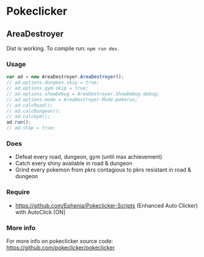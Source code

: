 # Pokeclicker

## AreaDestroyer

Dist is working. To compile run: `npm run dev`.

### Usage

```js
var ad = new AreaDestroyer.AreaDestroyer();
// ad.options.dungeon.skip = true;
// ad.options.gym.skip = true;
// ad.options.showDebug = AreaDestroyer.ShowDebug.debug;
// ad.options.mode = AreaDestroyer.Mode.pokerus;
// ad.calcRoad();
// ad.calcDungeon();
// ad.calcGym();
ad.run();
// ad.stop = true;
```

### Does

- Defeat every road, dungeon, gym (until max achievement)
- Catch every shiny available in road & dungeon
- Grind every pokemon from pkrs contagious to pkrs resistant in road & dungeon

### Require

- <https://github.com/Ephenia/Pokeclicker-Scripts> (Enhanced Auto Clicker) with AutoClick [ON]

### More info

For more info on pokeclicker source code: <https://github.com/pokeclicker/pokeclicker>
